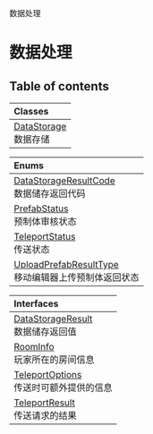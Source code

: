 数据处理

# 数据处理 <Badge type="tip" text="Groups" /> <Score text="数据处理" />

## Table of contents
| Classes |
| :-----|
| [DataStorage](../classes/mw.DataStorage.md) <br> 数据存储 |


| Enums |
| :-----|
| [DataStorageResultCode](../enums/mw.DataStorageResultCode.md) <br> 数据储存返回代码 |
| [PrefabStatus](../enums/mw.PrefabStatus.md) <br> 预制体审核状态 |
| [TeleportStatus](../enums/mw.TeleportStatus.md) <br> 传送状态 |
| [UploadPrefabResultType](../enums/mw.UploadPrefabResultType.md) <br> 移动编辑器上传预制体返回状态 |


| Interfaces |
| :-----|
| [DataStorageResult](../interfaces/mw.DataStorageResult.md) <br> 数据储存返回值 |
| [RoomInfo](../interfaces/mw.RoomInfo.md) <br> 玩家所在的房间信息 |
| [TeleportOptions](../interfaces/mw.TeleportOptions.md) <br> 传送时可额外提供的信息 |
| [TeleportResult](../interfaces/mw.TeleportResult.md) <br> 传送请求的结果 |

